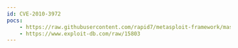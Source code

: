 ```yaml
---
id: CVE-2010-3972
pocs:
    - https://raw.githubusercontent.com/rapid7/metasploit-framework/master/modules/auxiliary/dos/windows/ftp/iis75_ftpd_iac_bof.rb
    - https://www.exploit-db.com/raw/15803
---
```

